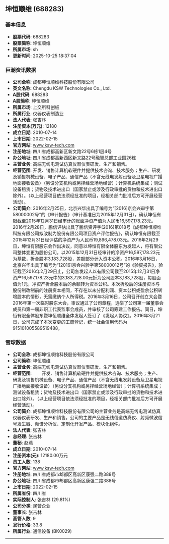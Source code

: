 ## 坤恒顺维 (688283)

### 基本信息

- **股票代码**: 688283
- **股票简称**: 坤恒顺维
- **所属市场**: sh
- **更新时间**: 2025-10-25 18:37:04

### 巨潮资讯数据

- **公司全称**: 成都坤恒顺维科技股份有限公司
- **英文名称**: Chengdu KSW Technologies Co., Ltd.
- **A股代码**: 688283
- **A股简称**: 坤恒顺维
- **所属市场**: 上交所科创板
- **所属行业**: 仪器仪表制造业
- **法人代表**: 张吉林
- **注册资本(万元)**: 12180
- **成立日期**: 2010-07-14
- **上市日期**: 2022-02-15
- **官方网站**: www.ksw-tech.com
- **注册地址**: 四川省成都高新区新文路22号6栋1层4号
- **办公地址**: 四川省成都高新西区新文路22号融智总部工业园26栋
- **主营业务**: 高端无线电测试仿真仪器仪表研发、生产和销售。
- **经营范围**: 开发、销售计算机软硬件并提供技术咨询、技术服务；生产、研发及销售机械设备、电子产品、通信产品（不含无线电发射设备及卫星电视广播地面接收设备）（另设分支机构或另择经营场地经营）；计算机系统集成；测试设备租赁；货物及技术进出口（国家禁止或涉及行政审批的货物和技术进出口除外）。（以上经营项目依法须经批准的项目，经相关部门批准后方可开展经营活动）。
- **公司简介**: 2016年2月25日，北京兴华出具了编号为“[2016]京会兴审字第58000002号”的《审计报告》（审计基准日为2015年12月31日），确认坤恒有限截至2015年12月31日经审计的账面净资产值为人民币16,597,178.23元。2016年2月28日，鹏信评估出具了鹏信资评字(2016)第018号《成都坤恒顺维科技有限公司拟改制为股份有限公司项目资产评估报告》，确认坤恒有限截至2015年12月31日经评估的净资产为人民币19,896,478.03元。2016年2月29日，坤恒有限股东会作出决议，同意以坤恒有限全体股东为发起人，将有限公司整体变更为股份公司，以2015年12月31日经审计的净资产16,597,178.23元为基数，折合股本3,183,728股，差额部分计入资本公积。2016年3月16日，北京兴华出具了编号为“[2016]京会兴验字第58000012号”的《验资报告》，验证截至2016年2月29日止，公司各发起人以有限公司截至2015年12月31日净资产16,597,178.23元中的3,183,728.00元折为公司股本3,183,728股，每股面值为1元，净资产折合股本后的余额转为资本公积。本次折股后的注册资本与股份制改制前的注册资本相同，不存在以未分配利润、资本公积或盈余公积转增股本的情形，无需缴纳个人所得税。2016年3月16日，公司召开创立大会暨2016年第一次临时股东大会，审议通过了公司章程，选举了公司第一届董事会成员和第一届非职工代表监事会成员，并审核了公司筹建工作报告。同日，坤恒有限全体股东暨坤恒顺维全体发起人签订了《发起人协议》。2016年3月21日，公司完成了本次变更的工商登记，统一社会信用代码为915101005589519488。

### 雪球数据

- **公司全称**: 成都坤恒顺维科技股份有限公司
- **公司简称**: 坤恒顺维
- **主营业务**: 高端无线电测试仿真仪器仪表研发、生产和销售。
- **经营范围**: 　　开发、销售计算机软硬件并提供技术咨询、技术服务；生产、研发及销售机械设备、电子产品、通信产品（不含无线电发射设备及卫星电视广播地面接收设备）（另设分支机构或另择经营场地经营）；计算机系统集成；测试设备租赁；货物及技术进出口（国家禁止或涉及行政审批的货物和技术进出口除外）。（以上经营项目依法须经批准的项目，经相关部门批准后方可开展经营活动）。
- **公司简介**: 成都坤恒顺维科技股份有限公司的主营业务是高端无线电测试仿真仪器仪表研发、生产和销售。公司的主要产品是无线信道仿真仪、射频微波信号发生器、频谱分析仪、定制化开发产品、模块化组件。
- **法人代表**: 张吉林
- **总经理**: 张吉林
- **董秘**: 赵燕
- **成立日期**: 2010-07-14
- **注册资本(元)**: 12180.00万元
- **员工人数**: 138
- **官方网站**: www.ksw-tech.com
- **注册地址**: 四川省成都市郫都区高新区康强二路388号
- **办公地址**: 四川省成都市郫都区高新区康强二路388号
- **上市日期**: 2022-02-15
- **所属省份**: 四川省
- **实际控制人**: 张吉林 (29.81%)
- **公司分类**: 民营企业
- **董事长**: 张吉林
- **高管人数**: 9
- **发行价格**: 33.8
- **所属行业**: 通信设备 (BK0029)

---